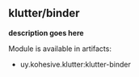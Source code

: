 ## klutter/binder

**description goes here**

Module is available in artifacts:

* uy.kohesive.klutter:klutter-binder

